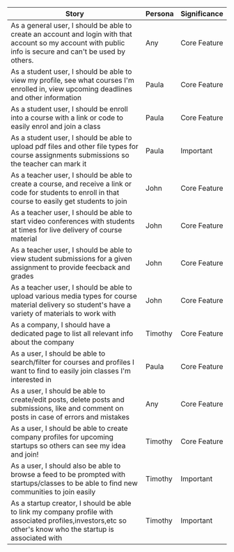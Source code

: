 | Story | Persona | Significance |
| ----- | ------------ | ------------ |
| As a general user, I should be able to create an account and login with that account so my account with public info is secure and can't be used by others. | Any | Core Feature |
| As a student user, I should be able to view my profile, see what courses I'm enrolled in, view upcoming deadlines and other information | Paula | Core Feature |
| As a student user, I should be enroll into a course with a link or code to easily enrol and join a class | Paula | Core Feature |
| As a student user, I should be able to upload pdf files and other file types for course assignments submissions so the teacher can mark it | Paula | Important
| As a teacher user, I should be able to create a course, and receive a link or code for students to enroll in that course to easily get students to join | John | Core Feature |
| As a teacher user, I should be able to start video conferences with students at times for live delivery of course material | John | Core Feature |
| As a teacher user, I should be able to view student submissions for a given assignment to provide feecback and grades | John | Core Feature |
| As a teacher user, I should be able to upload various media types for course material delivery so student's have a variety of materials to work with | John | Core Feature |
| As a company, I should have a dedicated page to list all relevant info about the company | Timothy | Core Feature |
| As a user, I should be able to search/filter for courses and profiles I want to find to easily join classes I'm interested in | Paula | Core Feature |
| As a user, I should be able to create/edit posts, delete posts and submissions, like and comment on posts in case of errors and mistakes | Any | Core Feature | 
| As a user, I should be able to create company profiles for upcoming startups so others can see my idea and join! | Timothy | Core Feature |
| As a user, I should also be able to browse a feed to be prompted with startups/classes to be able to find new communities to join easily | Timothy | Important |
| As a startup creator, I should be able to link my company profile with associated profiles,investors,etc so other's know who the startup is associated with | Timothy | Important |
